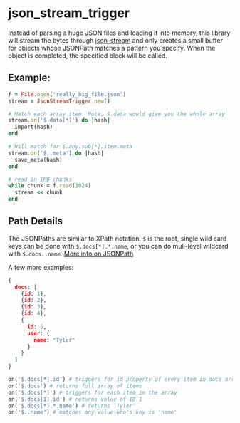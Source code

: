 # json_stream_trigger

Instead of parsing a huge JSON files and loading it into memory,
this library will stream the bytes through
[json-stream](https://github.com/dgraham/json-stream) and only
creates a small buffer for objects whose JSONPath matches a pattern you specify.
When the object is completed, the specified block will be called.

## Example:

```ruby
f = File.open('really_big_file.json')
stream = JsonStreamTrigger.new()

# Match each array item. Note, $.data would give you the whole array
stream.on('$.data[*]') do |hash|
  import(hash)
end

# Will match for $.any.sub[*].item.meta
stream.on('$..meta') do |hash|
  save_meta(hash)
end

# read in 1MB chunks
while chunk = f.read(1024)
  stream << chunk
end

```

## Path Details
The JSONPaths are similar to XPath notation. `$` is the root,
single wild card keys can be done with `$.docs[*].*.name`,
or you can do muli-level wildcard with `$.docs..name`.
[More info on JSONPath](http://goessner.net/articles/JsonPath/)

A few more examples:

```json
{
  docs: [
    {id: 1},
    {id: 2},
    {id: 3},
    {id: 4},
    {
      id: 5,
      user: {
        name: "Tyler"
      }
    }
  ]
}
```

```ruby
on('$.docs[*].id') # triggers for id property of every item in docs array
on('$.docs') # returns full array of items
on('$.docs[*]') # triggers for each item in the array
on('$.docs[1].id') # returns value of ID 1
on('$.docs[*].*.name') # returns 'Tyler'
on('$..name') # matches any value who's key is 'name'
```


